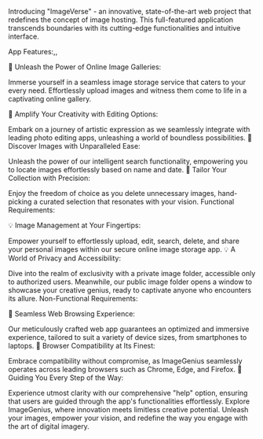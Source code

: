 Introducing "ImageVerse" - an innovative, state-of-the-art web project that redefines the concept of image hosting. This full-featured application transcends boundaries with its cutting-edge functionalities and intuitive interface.

App Features:,,

🌟 Unleash the Power of Online Image Galleries:

Immerse yourself in a seamless image storage service that caters to your every need.
Effortlessly upload images and witness them come to life in a captivating online gallery.

🌟 Amplify Your Creativity with Editing Options:

Embark on a journey of artistic expression as we seamlessly integrate with leading photo editing apps, unleashing a world of boundless possibilities.
🌟 Discover Images with Unparalleled Ease:

Unleash the power of our intelligent search functionality, empowering you to locate images effortlessly based on name and date.
🌟 Tailor Your Collection with Precision:

Enjoy the freedom of choice as you delete unnecessary images, hand-picking a curated selection that resonates with your vision.
Functional Requirements:

💡 Image Management at Your Fingertips:

Empower yourself to effortlessly upload, edit, search, delete, and share your personal images within our secure online image storage app.
💡 A World of Privacy and Accessibility:

Dive into the realm of exclusivity with a private image folder, accessible only to authorized users.
Meanwhile, our public image folder opens a window to showcase your creative genius, ready to captivate anyone who encounters its allure.
Non-Functional Requirements:

🚀 Seamless Web Browsing Experience:

Our meticulously crafted web app guarantees an optimized and immersive experience, tailored to suit a variety of device sizes, from smartphones to laptops.
🚀 Browser Compatibility at Its Finest:

Embrace compatibility without compromise, as ImageGenius seamlessly operates across leading browsers such as Chrome, Edge, and Firefox.
🚀 Guiding You Every Step of the Way:

Experience utmost clarity with our comprehensive "help" option, ensuring that users are guided through the app's functionalities effortlessly.
Explore ImageGenius, where innovation meets limitless creative potential. Unleash your images, empower your vision, and redefine the way you engage with the art of digital imagery.
